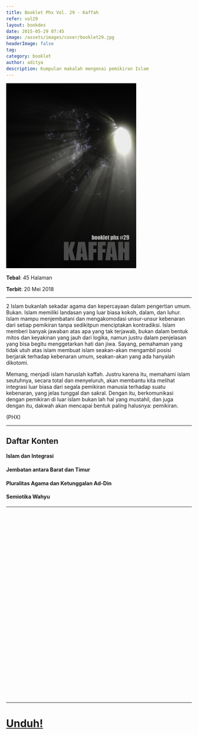 ```yaml
---
title: Booklet Phx Vol. 29 - Kaffah
refer: vol29
layout: bookdes
date: 2015-05-29 07:45
image: /assets/images/cover/booklet29.jpg
headerImage: false
tag:
category: booklet
author: aditya
description: Kumpulan makalah mengenai pemikiran Islam
---
```

 
<img class="image" src="/assets/images/cover/booklet29.jpg" alt="__" height="500px">
 
__Tebal__: 45 Halaman
 
__Terbit__: 20 Mei 2018
 
***
 
2  Islam  bukanlah  sekadar  agama  dan  kepercayaan  dalam  pengertian  umum.  Bukan.  Islam  memiliki  landasan  yang  luar  biasa  kokoh,  dalam,  dan  luhur.  Islam  mampu  menjembatani  dan  mengakomodasi  unsur-unsur  kebenaran  dari  setiap  pemikiran  tanpa  sedikitpun  menciptakan  kontradiksi.  Islam  memberi  banyak  jawaban  atas  apa  yang  tak  terjawab,  bukan  dalam  bentuk  mitos  dan  keyakinan  yang  jauh  dari  logika,  namun  justru  dalam  penjelasan  yang  bisa  begitu  menggetarkan  hati  dan  jiwa.  Sayang,  pemahaman  yang  tidak  utuh  atas  islam  membuat  islam  seakan-akan  mengambil  posisi  berjarak  terhadap  kebenaran  umum,  seakan-akan  yang  ada  hanyalah  dikotomi.

Memang,  menjadi  islam  haruslah  kaffah.  Justru  karena  itu,  memahami  islam  seutuhnya,  secara  total  dan  menyeluruh,  akan  membantu  kita  melihat  integrasi  luar  biasa  dari  segala  pemikiran  manusia  terhadap  suatu  kebenaran,  yang  jelas  tunggal  dan  sakral.  Dengan  itu,  berkomunikasi  dengan  pemikiran  di  luar  islam  bukan  lah  hal  yang  mustahil,  dan  juga  dengan  itu,  dakwah  akan  mencapai  bentuk  paling  halusnya:  pemikiran.    

(PHX) 
 
***

## Daftar  Konten

#### Islam  dan  Integrasi

#### Jembatan  antara  Barat  dan  Timur

#### Pluralitas  Agama  dan  Ketunggalan Ad-Din 

#### Semiotika  Wahyu
 
***

<div data-configid="7319434/61350804" style="width:100%; height:500px;" class="issuuembed"></div>
<script type="text/javascript" src="//e.issuu.com/embed.js" async="true"></script>
 
***
 
# [Unduh!][akses]
 
[akses]: https://www.dropbox.com/s/skyoghm6cdifsht/%2329%20Kaffah.pdf?dl=0
